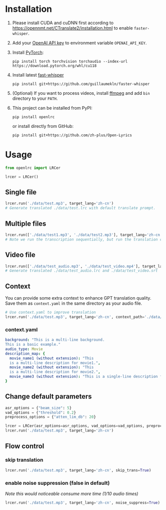 # Installation

1. Please install CUDA and cuDNN first according to https://opennmt.net/CTranslate2/installation.html to
   enable `faster-whisper`.

2. Add your [OpenAI API key](https://platform.openai.com/account/api-keys) to environment variable `OPENAI_API_KEY`.

3. Install [PyTorch](https://pytorch.org/get-started/locally/):
   ```shell
   pip install torch torchvision torchaudio --index-url https://download.pytorch.org/whl/cu118
   ```

4. Install latest [fast-whisper](https://github.com/guillaumekln/faster-whisper)
   ```shell
   pip install git+https://github.com/guillaumekln/faster-whisper
   ```

5. (Optional) If you want to process videos, install [ffmpeg](https://ffmpeg.org/download.html) and add `bin` directory
   to your `PATH`.

6. This project can be installed from PyPI:

    ```shell
    pip install openlrc
    ```

   or install directly from GitHub:

    ```shell
    pip install git+https://github.com/zh-plus/Open-Lyrics
    ```

# Usage

```python
from openlrc import LRCer

lrcer = LRCer()
```

## Single file

```python
lrcer.run('./data/test.mp3', target_lang='zh-cn')
# Generate translated ./data/test.lrc with default translate prompt.
```

## Multiple files

```python
lrcer.run(['./data/test1.mp3', './data/test2.mp3'], target_lang='zh-cn')
# Note we run the transcription sequentially, but run the translation concurrently for each file.
```

## Video file

```python
lrcer.run(['./data/test_audio.mp3', './data/test_video.mp4'], target_lang='zh-cn')
# Generate translated ./data/test_audio.lrc and ./data/test_video.srt
```

## Context

You can provide some extra context to enhance GPT translation quality. Save them as `context.yaml` in the same directory
as your audio file.

```python
# Use context.yaml to improve translation
lrcer.run('./data/test.mp3', target_lang='zh-cn', context_path='./data/context.yaml')
```

### context.yaml

```yaml
background: "This is a multi-line background.
This is a basic example."
audio_type: Movie
description_map: {
  movie_name1 (without extension): "This
  is a multi-line description for movie1.",
  movie_name2 (without extension): "This
  is a multi-line description for movie2.",
  movie_name3 (without extension): "This is a single-line description for movie 3.",
}
```

## Change default parameters

```python
asr_options = {"beam_size": 5}
vad_options = {"threshold": 0.2}
preprocess_options = {"atten_lim_db": 20}

lrcer = LRCer(asr_options=asr_options, vad_options=vad_options, preprocess_options=preprocess_options)
lrcer.run('./data/test.mp3', target_lang='zh-cn')
```

## Flow control

### skip translation

```python
lrcer.run('./data/test.mp3', target_lang='zh-cn', skip_trans=True)
```

### enable noise suppression (false in default)

*Note this would noticeable consume more time (1/10 audio times)*

```python
lrcer.run('./data/test.mp3', target_lang='zh-cn', noise_suppress=True)
```

